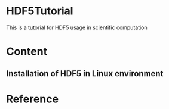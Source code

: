 # HDF5Tutorial
This is a tutorial for HDF5 usage in scientific computation

# Content 

## Installation of HDF5 in Linux environment 

# Reference 
